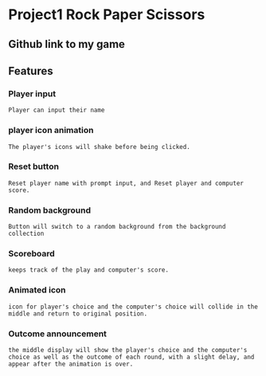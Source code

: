 # Project1 Rock Paper Scissors
## Github link to my game
## Features
### Player input
    Player can input their name 
### player icon animation
    The player's icons will shake before being clicked.
### Reset button
    Reset player name with prompt input, and Reset player and computer score. 
### Random background
    Button will switch to a random background from the background collection
### Scoreboard
    keeps track of the play and computer's score. 
### Animated icon
    icon for player's choice and the computer's choice will collide in the middle and return to original position.
### Outcome announcement
    the middle display will show the player's choice and the computer's choice as well as the outcome of each round, with a slight delay, and appear after the animation is over.


